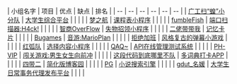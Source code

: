 | 小组名字 | 项目 | 优点 | 缺点 | 排名 |
| -- | -- | -- | -- | -- | -- |
| [广工扫“蝗”小分队](https://www.cnblogs.com/happyzhangtian/p/13850037.html) | [大学生综合平台](https://www.cnblogs.com/happyzhangtian/p/14018156.html) |  |  |  |
| [梦之航](https://www.cnblogs.com/deerc123/p/13849415.html) | [课程表小程序](https://www.cnblogs.com/mincong/p/14018022.html) |  |  |  |
| [fumbleFish](https://www.cnblogs.com/polaris-973/p/13849773.html) | [端口扫描器:H4ck!](https://www.cnblogs.com/polaris-973/p/14018009.html) |  |  |  |
| [智商OverFlow](https://www.cnblogs.com/AZhu-12138/p/13850048.html) | [失物招领小程序](https://www.cnblogs.com/AZhu-12138/p/14018158.html) |  |  |  |
| [二佬带带我](https://www.cnblogs.com/xingxinglieo/p/13850066.html) | [记忆卡片](https://www.cnblogs.com/xingxinglieo/p/14017981.html) |  |  |  |
| [Bugames](https://www.cnblogs.com/Ligo-Z/p/13849618.html) | [音游:MarioPlan](https://www.cnblogs.com/Ligo-Z/p/14017495.html) |  |  |  |
| [拒绝加班](https://www.cnblogs.com/nekomata/p/13849595.html) | [风格复古的弹幕小游戏](https://www.cnblogs.com/nekomata/p/14017701.html) |  |  |  |
| [红弧队](https://www.cnblogs.com/ECLE/p/13848990.html) | [选择内容小程序](https://www.cnblogs.com/ECLE/p/14016884.html) |  |  |  |
| [QAQ~](https://www.cnblogs.com/bxxiao/p/13849856.html) | [API在线管理测试系统](https://www.cnblogs.com/pursue2/p/14018035.html) |  |  |  |
| [PH-VIP](https://www.cnblogs.com/lizhaohai/p/13849877.html) | [闯关游戏:男生女生向前冲](https://www.cnblogs.com/kmdawkms/p/14017848.html) |  |  |  |
| [这段代码到底哪里不队](https://www.cnblogs.com/WoodenKevin/p/GDUT_SoftwareEngineering_Task_TeamProject_Week1.html) | [多词典打卡APP](https://www.cnblogs.com/qina4/p/14013702.html) |  |  |  |
| [四带二](https://www.cnblogs.com/emmazoe/p/13849317.html) | [简化版博客园](https://www.cnblogs.com/sanakkk3/p/14017306.html) |  |  |  |
| [PG](https://www.cnblogs.com/shuishangzhizhou/p/13849808.html) | [小说搜索引擎](https://www.cnblogs.com/shuishangzhizhou/p/14018157.html) |  |  |  |
| [gdut_名媛](https://www.cnblogs.com/chiguoguo/p/13849102.html) | [大学生日常事务代理发布平台](https://www.cnblogs.com/imbA/p/14018155.html) |  |  |  |
